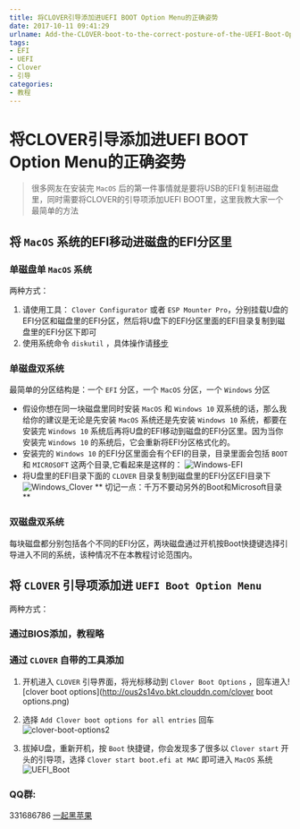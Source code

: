 ```yaml
---
title: 将CLOVER引导添加进UEFI BOOT Option Menu的正确姿势
date: 2017-10-11 09:41:29
urlname: Add-the-CLOVER-boot-to-the-correct-posture-of-the-UEFI-Boot-Option-Menu
tags:
- EFI
- UEFI
- Clover
- 引导
categories:
- 教程
---
```


# 将CLOVER引导添加进UEFI BOOT Option Menu的正确姿势
> 很多网友在安装完 `MacOS` 后的第一件事情就是要将USB的EFI复制进磁盘里，同时需要将CLOVER的引导项添加UEFI BOOT里，这里我教大家一个最简单的方法

## 将 `MacOS` 系统的EFI移动进磁盘的EFI分区里
### 单磁盘单 `MacOS` 系统
两种方式：

1. 请使用工具： `Clover Configurator` 或者 `ESP Mounter Pro`，分别挂载U盘的EFI分区和磁盘里的EFI分区，然后将U盘下的EFI分区里面的EFI目录复制到磁盘里的EFI分区下即可
2. 使用系统命令 `diskutil` ，具体操作请[移步](https://blog.daliansky.net/Mac-frequently-used-to-the-command---continuous-update.html)

### 单磁盘双系统
最简单的分区结构是：一个 `EFI` 分区，一个 `MacOS` 分区，一个 `Windows` 分区

* 假设你想在同一块磁盘里同时安装 `MacOS` 和 `Windows 10` 双系统的话，那么我给你的建议是无论是先安装 `MacOS` 系统还是先安装 `Windows 10` 系统，都要在安装完 `Windows 10` 系统后再将U盘的EFI移动到磁盘的EFI分区里。因为当你安装完 `Windows 10` 的系统后，它会重新将EFI分区格式化的。
* 安装完的 `Windows 10` 的EFI分区里面会有个EFI的目录，目录里面会包括 `BOOT` 和 `MICROSOFT` 这两个目录,它看起来是这样的：
![Windows-EFI](http://ous2s14vo.bkt.clouddn.com/Windows-EFI.png)
* 将U盘里的EFI目录下面的 `CLOVER` 目录复制到磁盘里的EFI分区EFI目录下
![Windows_Clover](http://ous2s14vo.bkt.clouddn.com/Windows_Clover.png)
** 切记一点：千万不要动另外的Boot和Microsoft目录 **

### 双磁盘双系统
每块磁盘都分别包括各个不同的EFI分区，两块磁盘通过开机按Boot快捷键选择引导进入不同的系统，该种情况不在本教程讨论范围内。

## 将 `CLOVER` 引导项添加进 `UEFI Boot Option Menu`
两种方式：
### 通过BIOS添加，教程略

### 通过 `CLOVER` 自带的工具添加
1. 开机进入 `CLOVER` 引导界面，将光标移动到 `Clover Boot Options` ，回车进入![clover boot options](http://ous2s14vo.bkt.clouddn.com/clover boot options.png)
2. 选择 `Add Clover boot options for all entries` 回车![clover-boot-options2](http://ous2s14vo.bkt.clouddn.com/clover-boot-options2.png)

3. 拔掉U盘，重新开机，按 `Boot` 快捷键，你会发现多了很多以 `Clover start` 开头的引导项，选择 `Clover start boot.efi at MAC` 即可进入 `MacOS` 系统
![UEFI_Boot](http://ous2s14vo.bkt.clouddn.com/UEFI_Boot.jpg)


### QQ群:
331686786 [一起黑苹果](http://shang.qq.com/wpa/qunwpa?idkey=db511a29e856f37cbb871108ffa77a6e79dde47e491b8f2c8d8fe4d3c310de91)



